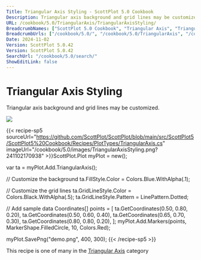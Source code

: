 ```yaml
---
Title: Triangular Axis Styling - ScottPlot 5.0 Cookbook
Description: Triangular axis background and grid lines may be customized.
URL: /cookbook/5.0/TriangularAxis/TriangularAxisStyling/
BreadcrumbNames: ["ScottPlot 5.0 Cookbook", "Triangular Axis", "Triangular Axis Styling"]
BreadcrumbUrls: ["/cookbook/5.0/", "/cookbook/5.0/TriangularAxis", "/cookbook/5.0/TriangularAxis/TriangularAxisStyling"]
Date: 2024-11-02
Version: ScottPlot 5.0.42
Version: ScottPlot 5.0.42
SearchUrl: "/cookbook/5.0/search/"
ShowEditLink: false
---
```



<div class='d-flex align-items-center mt-5'>
<h1 class='me-2 text-dark my-0 border-0'>Triangular Axis Styling</h1>
</div>

Triangular axis background and grid lines may be customized.

[![](/cookbook/5.0/images/TriangularAxisStyling.png?241102170938)](/cookbook/5.0/images/TriangularAxisStyling.png?241102170938)

{{< recipe-sp5 sourceUrl="https://github.com/ScottPlot/ScottPlot/blob/main/src/ScottPlot5/ScottPlot5%20Cookbook/Recipes/PlotTypes/TriangularAxis.cs" imageUrl="/cookbook/5.0/images/TriangularAxisStyling.png?241102170938" >}}ScottPlot.Plot myPlot = new();

var ta = myPlot.Add.TriangularAxis();

// Customize the background
ta.FillStyle.Color = Colors.Blue.WithAlpha(.1);

// Customize the grid lines
ta.GridLineStyle.Color = Colors.Black.WithAlpha(.5);
ta.GridLineStyle.Pattern = LinePattern.Dotted;

// Add sample data
Coordinates[] points = [
    ta.GetCoordinates(0.50, 0.80, 0.20),
    ta.GetCoordinates(0.50, 0.60, 0.40),
    ta.GetCoordinates(0.65, 0.70, 0.30),
    ta.GetCoordinates(0.80, 0.80, 0.20),
];
myPlot.Add.Markers(points, MarkerShape.FilledCircle, 10, Colors.Red);

myPlot.SavePng("demo.png", 400, 300);
{{< /recipe-sp5 >}}

<div class='my-5 text-center'>This recipe is one of many in the <a href='/cookbook/5.0/TriangularAxis'>Triangular Axis</a> category</div>


